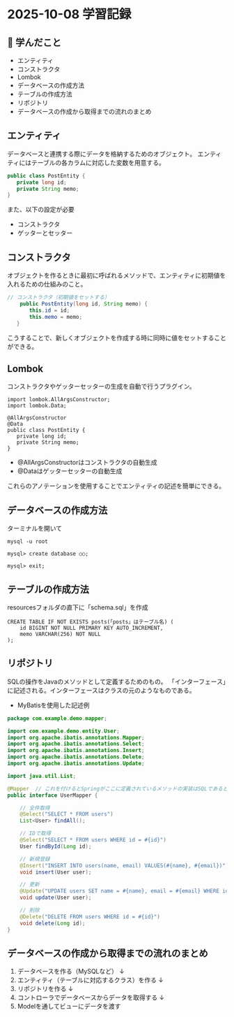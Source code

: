 # 2025-10-08 学習記録

## 📘 学んだこと
- エンティティ
- コンストラクタ
- Lombok
- データベースの作成方法
- テーブルの作成方法
- リポジトリ
- データベースの作成から取得までの流れのまとめ

## エンティティ
データベースと連携する際にデータを格納するためのオブジェクト。
エンティティにはテーブルの各カラムに対応した変数を用意する。

```java
public class PostEntity {
   private long id;
   private String memo;
}
```

また、以下の設定が必要
- コンストラクタ
- ゲッターとセッター

## コンストラクタ
オブジェクトを作るときに最初に呼ばれるメソッドで、エンティティに初期値を入れるための仕組みのこと。

```java
// コンストラクタ（初期値をセットする）
    public PostEntity(long id, String memo) {
       this.id = id;
       this.memo = memo;
   }
```

こうすることで、新しくオブジェクトを作成する時に同時に値をセットすることができる。

## Lombok
コンストラクタやゲッターセッターの生成を自動で行うプラグイン。

```
import lombok.AllArgsConstructor;
import lombok.Data;

@AllArgsConstructor
@Data
public class PostEntity {
   private long id;
   private String memo;
}
```

- @AllArgsConstructorはコンストラクタの自動生成
- @Dataはゲッターセッターの自動生成

これらのアノテーションを使用することでエンティティの記述を簡単にできる。

## データベースの作成方法
ターミナルを開いて
```
mysql -u root
```
```
mysql> create database ○○;
```
```
mysql> exit;
```

## テーブルの作成方法
resourcesフォルダの直下に「schema.sql」を作成

```
CREATE TABLE IF NOT EXISTS posts(「posts」はテーブル名) (
    id BIGINT NOT NULL PRIMARY KEY AUTO_INCREMENT,
    memo VARCHAR(256) NOT NULL
);
```

## リポジトリ
SQLの操作をJavaのメソッドとして定義するためのもの。
「インターフェース」に記述される。インターフェースはクラスの元のようなものである。
- MyBatisを使用した記述例
```java
package com.example.demo.mapper;

import com.example.demo.entity.User;
import org.apache.ibatis.annotations.Mapper;
import org.apache.ibatis.annotations.Select;
import org.apache.ibatis.annotations.Insert;
import org.apache.ibatis.annotations.Delete;
import org.apache.ibatis.annotations.Update;

import java.util.List;

@Mapper  // これを付けるとSpringがここに定義されているメソッドの実装はSQLであると認識する。
public interface UserMapper {

    // 全件取得
    @Select("SELECT * FROM users")
    List<User> findAll();

    // IDで取得
    @Select("SELECT * FROM users WHERE id = #{id}")
    User findById(Long id);

    // 新規登録
    @Insert("INSERT INTO users(name, email) VALUES(#{name}, #{email})")
    void insert(User user);

    // 更新
    @Update("UPDATE users SET name = #{name}, email = #{email} WHERE id = #{id}")
    void update(User user);

    // 削除
    @Delete("DELETE FROM users WHERE id = #{id}")
    void delete(Long id);
}
```

## データベースの作成から取得までの流れのまとめ

1. データベースを作る（MySQLなど）
   ↓
2. エンティティ（テーブルに対応するクラス）を作る
   ↓
3. リポジトリを作る
   ↓
4. コントローラでデータベースからデータを取得する
   ↓
5. Modelを通してビューにデータを渡す
